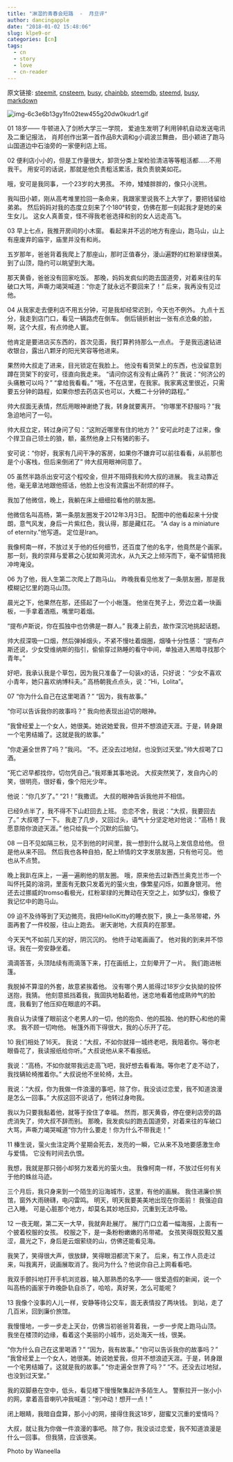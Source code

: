 ```yaml
---
title: "淋湿的青春会短路  -  月旦评"
author: dancingapple
date: "2018-01-02 15:48:06"
slug: klpe9-or
categories: [cn]
tags: 
  - cn
  - story
  - love
  - cn-reader
---
```


原文链接: [steemit](https://steemit.com), [cnsteem](https://cnsteem.com), [busy](https://busy.org), [chainbb](https://chainbb.com), [steemdb](https://steemdb.com), [steemd](https://steemd.com), [busy](https://busy.org), [markdown](https://raw.githubusercontent.com/pzhaonet/steem_dancingapple/master/content/post/klpe9-or.md)

![img-6c3e6b13gy1fn02tew455g20dw0kudr1.gif](https://steemitimages.com/DQmQWJLXSskBgGmkxNN5ozYbzV6v5LFCVb9nyKkdxcMvbfL/img-6c3e6b13gy1fn02tew455g20dw0kudr1.gif)
 
01
18岁——
牛顿进入了剑桥大学三一学院，
爱迪生发明了利用钟机自动发送电讯及二重记报法，
肖邦创作出第一首作品B大调和g小调波兰舞曲，
田小颖进了跑马山国道边中石油旁的一家便利店上班。
 
02
便利店小小的，但是工作量很大，卸货分类上架检验清洁等等粗活都……不用我干。
用安可的话说，那就是他负责粗活累活，我负责貌美如花。
 
哦，安可是我同事，一个23岁的大男孩。
不帅，矮矮胖胖的，像只小浣熊。
 
我叫田小颖，刚从高考堆里捡回一条命来，我跟家里说我不上大学了，要把钱留给弟弟。
然后妈妈对我的态度立刻来了个180°转变，仿佛在那一刻起我才是她的亲生女儿。
这女人真善变，怪不得我老爸选择和别的女人远走高飞。
 
03
早上七点，我推开房间的小木窗。
看起来并不远的地方有座山，跑马山，山上有座废弃的庙宇，庙里并没有和尚。
 
五岁那年，爸爸背着我爬上了那座山，那时正值春分，漫山遍野的红粉翠绿很美。
到了山顶，隐约可以眺望到大海。
 
那天黄昏，爸爸没有回家吃饭。
那晚，妈妈发疯似的跑去国道旁，对着来往的车破口大骂，声嘶力竭哭喊道：“你走了就永远不要回来了！”
后来，我再没有见过他。
 
04
从我家走去便利店不用五分钟，可是我却经常迟到，今天也不例外。
九点十五分，我走到店门口，看见一辆路虎在倒车。
倒后镜折射出一张有点沧桑的脸，啊，这个大叔，有点帅绝人寰。
 
他肯定是要进店买东西的，首次见面，我打算矜持那么一点点。
于是我迅速钻进收银台，露出八颗牙的阳光笑容等他进来。
 
果然帅大叔走了进来，目光锁定在我脸上。
他没有看货架上的东西，也没留意到蹲在货架下的安可，径直向我走来。
“请问你这有没有止痛药？”
我说：“何济公的头痛散可以吗？”
“拿给我看看。”
“哦，不在店里，在我家。我家离这里很近，只需要五分钟的路程，如果你想去药店买也可以，大概二十分钟的路程。”
 
帅大叔面无表情，然后用眼神谢绝了我，转身就要离开。
“你哪里不舒服吗？”我急迫地问了一句。
 
帅大叔立定，转过身问了句：“这附近哪里有住的地方？”
安可此时走了过来，像个捍卫自己领土的狼，额，虽然他身上只有猪的影子。
 
安可说：“你好，我家有几间干净的客房，如果你不嫌弃可以前往看看，从前那也是个小客栈，但后来倒闭了”
帅大叔用眼神同意了。
 
05
虽然半路杀出安可这个程咬金，但并不阻碍我和帅大叔的进展。
我主动靠近他，毫无章法地跟他搭话，他脸上也没有流露出不耐烦的样子。
 
我加了他微信，晚上，我躺在床上细细拉看他的朋友圈。
 
他微信名叫高杨，第一条朋友圈发于2012年3月3日。
配图中的他看起来十分俊朗，意气风发，身后一片紫红色，我认得，那是藏红花。
“A day is a miniature of eternity.”他写道。
定位是Iran。
 
我像柯南一样，不放过关于他的任何细节，还百度了他的名字，他竟然是个画家。
那一刻，我的崇拜与爱慕之心犹如黄河流水，从九天之上倾泻而下，毫不留情把我冲垮淹没。
 
06
为了他，我人生第二次爬上了跑马山。
昨晚我看见他发了一条朋友圈，那是我模糊记忆里的跑马山顶。
 
晨光之下，他果然在那，还搭起了一个小帐篷。
他坐在凳子上，旁边立着一块画板，一手拿着酒瓶，嘴里叼着烟。
 
“提布卢斯说，你在孤独中也仿佛是一群人。”
我凑上前去，故作深沉地挑起话题。
 
帅大叔深吸一口烟，然后弹掉烟头，不紧不慢吐着烟圈，烟嗓十分性感：
“提布卢斯还说，少女受维纳斯的指引，偷偷穿过熟睡的看守中间，单独进入黑暗寻找那个青年。”
 
好吧，我承认我是个草包，因为我只准备了一句装x的话，只好说：
“少女不喜欢小青年，她只喜欢纳博科夫。”
高杨朝我点点头，说：“Hi，Lolita”。
 
07
“你为什么自己在这里喝酒？”
“因为，我有故事。”
 
“你可以告诉我你的故事吗？”
我向他表现出迫切的眼神。
 
“我曾经爱上一个女人，她很美。她说她爱我，但并不想浪迹天涯。于是，转身跟一个宅男结婚了。这就是我的故事。”
 
“你走遍全世界了吗？”我问。
“不。还没去过地狱，也没到过天堂。”帅大叔喝了口酒。
 
“死亡迟早都找你，切勿凭自己。”我郑重其事地说。
大叔突然笑了，发自内心的笑，很明亮，很好看，像个阳光少年。
 
他说：“你几岁了。”
“21！”我撒谎。
大叔的眼神告诉我他并不相信。
 
已经9点半了，我不得不下山赶回去上班。
恋恋不舍，我说：“大叔，我要回去了。”
大叔嗯了一下。
我走了几步，又回过头，语气十分坚定地对他说：“高杨！我愿意陪你浪迹天涯。”
他只给我一个沉默的后脑勺。
 
08
一日不见如隔三秋，见不到他的时间里，我一想到什么就马上发信息给他。
但是他从来不回。
然后我也各种自拍，配上矫情的文字发朋友圈，只有他可见。
他也从不点赞。
 
晚上我趴在床上，一遍一遍刷他的朋友圈。
哦，原来他去过新西兰奥克兰市一个叫怀托莫的溶洞，里面有无数只发着光的萤火虫，像繁星闪烁，如置身银河。
他还去过挪威的tromso看极光，红粉翠绿的光舞动在天空之上，如梦似幻，像极了我记忆中的跑马山。
 
09
迫不及待等到了天边微亮，我把HelloKitty的睡衣脱下，换上一条吊带裙，外面再套了一件校服，往山上跑去。
谢天谢地，大叔真的在那里。
 
今天天气不如前几天的好，阴沉沉的。
他终于动笔画画了。
他对我的到来并不惊讶。我在一旁安静坐着。
 
滴滴答答，头顶陆续有雨滴落下来，打在画纸上，立刻晕开了一片。
我们跑进帐篷。
 
我脱掉不算湿的外套，故意紧挨着他。
没有哪个男人抵得过18岁少女执拗的投怀送抱，我猜。
他刻意抵挡着我，我固执地黏着他，迷恋地看着他成熟帅气的脸庞，我看到了他压抑在眼底的不羁。
 
我自认为读懂了眼前这个老男人的一切，他的抱负、他的孤独、他的野心和他的需求。
我不顾一切吻他。
帐篷外雨下得很大，我的心乐开了花。
 
10
我们相处了16天。
我说：“大叔，不如你就择一城终老吧，我陪着你。等你老眼昏花了，我读报纸给你听。”
大叔说他从来不看报纸。
 
我说：“高杨，不如你就带我远走高飞吧，我好想去看看海。等你老了走不动了，我找辆轮椅推着你。”
大叔说他不坐轮椅，太丑。
 
我说：“大叔，你为我做一件浪漫的事吧，除了你，我没谈过恋爱，我不知道浪漫是怎么一回事。”
大叔这回不说话了，他转过身吻我。
 
我以为只要我黏着他，就等于拴住了幸福。
然而，那天黄昏，停在便利店旁的路虎消失了，帅大叔不辞而别。
那晚，我发疯似的跑去国道旁，对着来往的车破口大骂，声嘶力竭哭喊道“你为什么要走！你为什么不带我走！”
 
11
榛生说，萤火虫注定两个星期会死去，发亮的一瞬，它从来不及地要感激生命与爱情。
它没有时间去仇恨。
 
我想，我就是那只弱小却努力发着光的萤火虫。
我像柯南一样，不放过任何有关于他的蛛丝马迹。
 
三个月后，我只身来到一个陌生的沿海城市，这里，有他的画展。
我住进廉价旅馆，窗外大雨磅礴，电闪雷鸣。
明天，明天我要美美地出现在你面前！
我强迫自己入睡。
可是心脏那个地方，却莫名其妙地压抑，沉重到无法呼吸。
 
12
一夜无眠，第二天一大早，我就奔赴展厅。
展厅门口立着一幅海报，上面有一个披着校服的女孩。
校服之下，是一条粉粉嫩嫩的吊带裙。
女孩笑得既狡黠又羞涩，晨光之下，身后是云烟萦绕的山，仿佛还能看见海。
 
我笑了，笑得很大声，很放肆，笑得眼泪都流下来了。
后来，有工作人员走过来，叫我离开，说画展取消了。我问为什么？他说你自己上网看看吧。
 
我双手颤抖地打开手机浏览器，输入那熟悉的名字——
很爱造假的新闻，说一个叫高杨的画家于昨晚卧轨自杀了，哈哈，真好笑，怎么可能呢？
 
13
我像个没事的人儿一样，安静等待公交车，面无表情投了两块钱。
到站，走了几百米，回到廉价旅馆。
 
我慢慢地，一步一步走上天台，仿佛当初爸爸背着我，一步一步爬上跑马山顶。
我坐在楼顶的边缘，看着这个美丽的小城市，远处海天一线，很美。
 
“你为什么自己在这里喝酒？”
“因为，我有故事。”
“你可以告诉我你的故事吗？”
“我曾经爱上一个女人，她很美。她说她爱我，但并不想浪迹天涯。于是，转身跟一个宅男结婚了。这就是我的故事。”
“你走遍全世界了吗？”
“不。还没去过地狱，也没到过天堂。”
 
我的双脚悬在空中，低头，看见楼下慢慢聚集起许多陌生人。
警察拉开一张小小的网，拿着高音喇叭冲我喊道：“别冲动！想开一点！”
 
闭上眼睛，我暗自盘算，那小小的网，接得住我这18岁，甜蜜又沉重的爱情吗？
 
大叔，就让我为你做一件浪漫的事吧。
除了你，我没谈过恋爱，我不知道浪漫是什么一回事。
但我猜，应该很美。











Photo by Waneella
